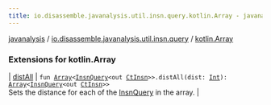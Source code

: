 ```yaml
---
title: io.disassemble.javanalysis.util.insn.query.kotlin.Array - javanalysis
---
```


[javanalysis](../../index.html) / [io.disassemble.javanalysis.util.insn.query](../index.html) / [kotlin.Array](./index.html)

### Extensions for kotlin.Array

| [distAll](dist-all.html) | `fun `[`Array`](https://kotlinlang.org/api/latest/jvm/stdlib/kotlin/-array/index.html)`<`[`InsnQuery`](../-insn-query/index.html)`<out `[`CtInsn`](../../io.disassemble.javanalysis.insn/-ct-insn/index.html)`>>.distAll(dist: `[`Int`](https://kotlinlang.org/api/latest/jvm/stdlib/kotlin/-int/index.html)`): `[`Array`](https://kotlinlang.org/api/latest/jvm/stdlib/kotlin/-array/index.html)`<`[`InsnQuery`](../-insn-query/index.html)`<out `[`CtInsn`](../../io.disassemble.javanalysis.insn/-ct-insn/index.html)`>>`<br>Sets the distance for each of the [InsnQuery](../-insn-query/index.html) in the array. |

